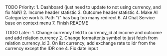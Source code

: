 TODO Priority:
    1. Dashboard (just need to update to not using currency, and fix NaN)
    2. Income header statistic
    3. Outcome header statistic
    4. Make AI Categorize work
    5. Path "/" has bug too many redirect
    6. AI Chat Service base on context menu
    7. Finish README
    
    
TODO Later:
    1. Change currency field to currency_id at income and outcome and add relation currency
    2. Change formatter.js symbol to just fetch from relation currency_id
    3. On list currency, add exchange rate to idr from the currency except the IDR one
    4. Fix date input
